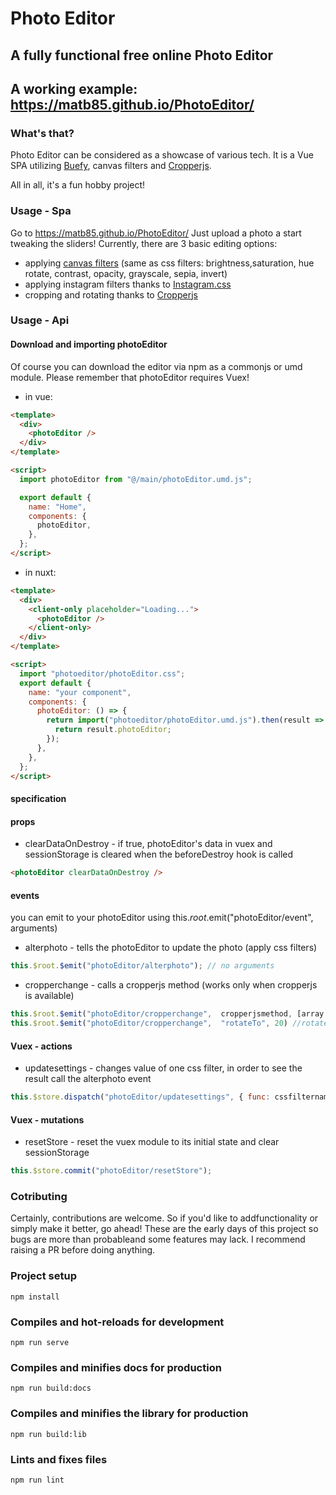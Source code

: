 # Photo Editor

## A fully functional free online Photo Editor

## A working example: https://matb85.github.io/PhotoEditor/

### What's that?

Photo Editor can be considered as a showcase of various tech. It is a Vue SPA utilizing [Buefy](https://buefy.org/), canvas filters and [Cropperjs](https://github.com/fengyuanchen/cropperjs).

All in all, it's a fun hobby project!

### Usage - Spa

Go to https://matb85.github.io/PhotoEditor/ Just upload a photo a start tweaking the sliders! Currently, there are 3 basic editing options:

- applying [canvas filters](https://developer.mozilla.org/en-US/docs/WebAPI/CanvasRenderingContext2D/filter) (same as css filters: brightness,saturation, hue rotate, contrast, opacity, grayscale, sepia, invert)
- applying instagram filters thanks to [Instagram.css](https://githubcom/picturepan2/instagram.css)
- cropping and rotating thanks to [Cropperjs](https://github.comfengyuanchen/cropperjs)

### Usage - Api

#### Download and importing photoEditor

Of course you can download the editor via npm as a commonjs or umd module. Please remember that photoEditor requires Vuex!

- in vue:

```html
<template>
  <div>
    <photoEditor />
  </div>
</template>

<script>
  import photoEditor from "@/main/photoEditor.umd.js";

  export default {
    name: "Home",
    components: {
      photoEditor,
    },
  };
</script>
```

- in nuxt:

```html
<template>
  <div>
    <client-only placeholder="Loading...">
      <photoEditor />
    </client-only>
  </div>
</template>

<script>
  import "photoeditor/photoEditor.css";
  export default {
    name: "your component",
    components: {
      photoEditor: () => {
        return import("photoeditor/photoEditor.umd.js").then(result => {
          return result.photoEditor;
        });
      },
    },
  };
</script>
```

#### specification

#### props

- clearDataOnDestroy - if true, photoEditor's data in vuex and sessionStorage is cleared when the beforeDestroy hook is called

```html
<photoEditor clearDataOnDestroy />
```

#### events

you can emit to your photoEditor using this.$root.$emit("photoEditor/event", arguments)

- alterphoto - tells the photoEditor to update the photo (apply css filters)

```javascript
this.$root.$emit("photoEditor/alterphoto"); // no arguments
```

- cropperchange - calls a cropperjs method (works only when cropperjs is available)

```javascript
this.$root.$emit("photoEditor/cropperchange",  cropperjsmethod, [array with arguments])
this.$root.$emit("photoEditor/cropperchange",  "rotateTo", 20) //rotates the image to 20 degrees
```

#### Vuex - actions

- updatesettings - changes value of one css filter, in order to see the result call the alterphoto event

```javascript
this.$store.dispatch("photoEditor/updatesettings", { func: cssfiltername, val: value });
```

#### Vuex - mutations

- resetStore - reset the vuex module to its initial state and clear sessionStorage

```javascript
this.$store.commit("photoEditor/resetStore");
```

### Cotributing

Certainly, contributions are welcome. So if you'd like to addfunctionality or simply make it better, go ahead!
These are the early days of this project so bugs are more than probableand some features may lack. I recommend raising a PR before doing anything.

### Project setup

```
npm install
```

### Compiles and hot-reloads for development

```
npm run serve
```

### Compiles and minifies docs for production

```
npm run build:docs
```

### Compiles and minifies the library for production

```
npm run build:lib
```

### Lints and fixes files

```
npm run lint
```
